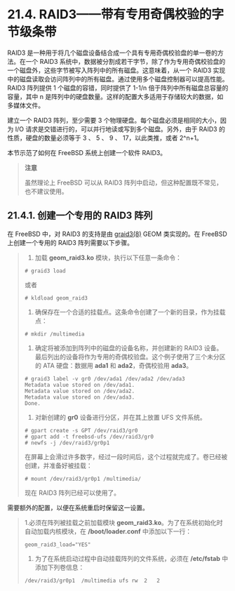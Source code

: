 # 21.4. RAID3——带有专用奇偶校验的字节级条带

RAID3 是一种用于将几个磁盘设备结合成一个具有专用奇偶校验盘的单一卷的方法。在一个 RAID3 系统中，数据被分割成若干字节，除了作为专用奇偶校验盘的一个磁盘外，这些字节被写入阵列中的所有磁盘。这意味着，从一个 RAID3 实现中的磁盘读取会访问阵列中的所有磁盘。通过使用多个磁盘控制器可以提高性能。RAID3 阵列提供 1 个磁盘的容错，同时提供了 1-1/n 倍于阵列中所有磁盘总容量的容量，其中 n 是阵列中的硬盘数量。这样的配置大多适用于存储较大的数据，如多媒体文件。

建立一个 RAID3 阵列，至少需要 3 个物理硬盘。每个磁盘必须是相同的大小，因为 I/O 请求是交错进行的，可以并行地读或写到多个磁盘。另外，由于 RAID3 的性质，硬盘的数量必须等于 3 、 5 、 9 、 17，以此类推，或者 2^n+1。

本节示范了如何在 FreeBSD 系统上创建一个软件 RAID3。

> **注意**
>
> 虽然理论上 FreeBSD 可以从 RAID3 阵列中启动，但这种配置既不常见，也不建议使用。

## 21.4.1. 创建一个专用的 RAID3 阵列

在 FreeBSD 中，对 RAID3 的支持是由 [graid3(8)](https://www.freebsd.org/cgi/man.cgi?query=graid3&sektion=8&format=html) GEOM 类实现的。在 FreeBSD 上创建一个专用的 RAID3 阵列需要以下步骤。

> 1. 加载 **geom_raid3.ko** 模块，执行以下任意一条命令：
>
> ```
> # graid3 load
> ```
>
> 或者
>
> ```
> # kldload geom_raid3
> ```
>
> 1. 确保存在一个合适的挂载点。这条命令创建了一个新的目录，作为挂载点：
>
> ```
> # mkdir /multimedia
> ```
>
> 1. 确定将被添加到阵列中的磁盘的设备名称，并创建新的 RAID3 设备。最后列出的设备将作为专用的奇偶校验盘。这个例子使用了三个未分区的 ATA 硬盘：数据用 **ada1** 和 **ada2**，奇偶校验用 **ada3**。
>
> ```
> # graid3 label -v gr0 /dev/ada1 /dev/ada2 /dev/ada3
> Metadata value stored on /dev/ada1.
> Metadata value stored on /dev/ada2.
> Metadata value stored on /dev/ada3.
> Done.
> ```
>
> 1. 对新创建的 **gr0** 设备进行分区，并在其上放置 UFS 文件系统。
>
> ```
> # gpart create -s GPT /dev/raid3/gr0
> # gpart add -t freebsd-ufs /dev/raid3/gr0
> # newfs -j /dev/raid3/gr0p1
> ```
>
> 在屏幕上会滑过许多数字，经过一段时间后，这个过程就完成了。卷已经被创建，并准备好被挂载：
>
> ```
> # mount /dev/raid3/gr0p1 /multimedia/
> ```
>
> 现在 RAID3 阵列已经可以使用了。

需要额外的配置，以便在系统重启时保留这一设置。

> 1.必须在阵列被挂载之前加载模块 **geom_raid3.ko**。为了在系统初始化时自动加载内核模块，在 **/boot/loader.conf** 中添加以下一行：
>
> ```
> geom_raid3_load="YES"
> ```
>
> 1. 为了在系统启动过程中自动挂载阵列的文件系统，必须在 **/etc/fstab** 中添加下列卷信息：
>
> ```
> /dev/raid3/gr0p1	/multimedia	ufs	rw	2	2
> ```